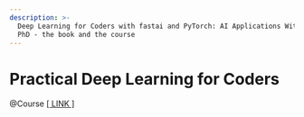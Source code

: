 ```yaml
---
description: >-
  Deep Learning for Coders with fastai and PyTorch: AI Applications Without a
  PhD - the book and the course
---
```


# Practical Deep Learning for Coders

@Course [\[ LINK \]](https://course.fast.ai/)
